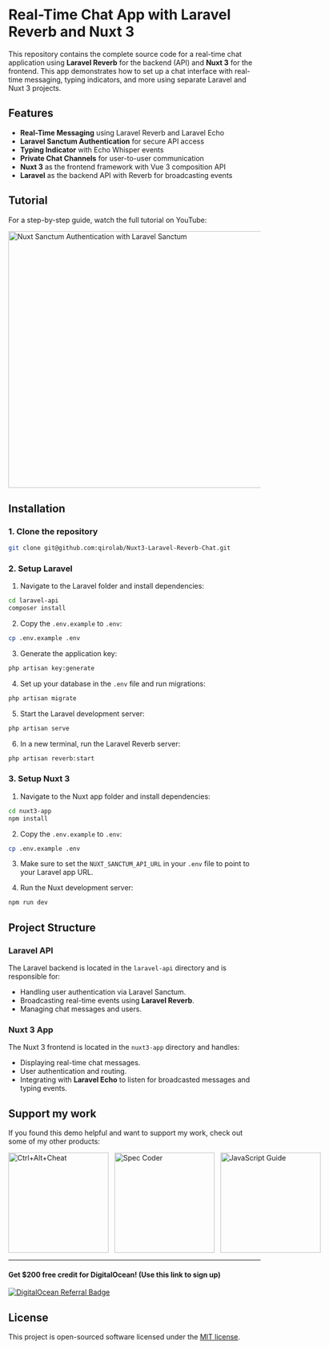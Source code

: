 # Real-Time Chat App with Laravel Reverb and Nuxt 3

This repository contains the complete source code for a real-time chat application using **Laravel Reverb** for the backend (API) and **Nuxt 3** for the frontend. This app demonstrates how to set up a chat interface with real-time messaging, typing indicators, and more using separate Laravel and Nuxt 3 projects.

## Features

- **Real-Time Messaging** using Laravel Reverb and Laravel Echo
- **Laravel Sanctum Authentication** for secure API access
- **Typing Indicator** with Echo Whisper events
- **Private Chat Channels** for user-to-user communication
- **Nuxt 3** as the frontend framework with Vue 3 composition API
- **Laravel** as the backend API with Reverb for broadcasting events

## Tutorial

For a step-by-step guide, watch the full tutorial on YouTube:

<a href="https://www.youtube.com/watch?v=bjcM8E5s8p0" title="Nuxt Sanctum
Authentication with Laravel Sanctum Tutorial">
  <img width="512" src="https://i.imgur.com/EHGRCMj.png" alt="Nuxt Sanctum Authentication with Laravel Sanctum" />
</a>


## Installation

### 1. Clone the repository

```bash
git clone git@github.com:qirolab/Nuxt3-Laravel-Reverb-Chat.git
```

### 2. Setup Laravel

1. Navigate to the Laravel folder and install dependencies:

```bash
cd laravel-api
composer install
```

2. Copy the `.env.example` to `.env`:

```bash
cp .env.example .env
```

3. Generate the application key:

```bash
php artisan key:generate
```

4. Set up your database in the `.env` file and run migrations:

```bash
php artisan migrate
```

5. Start the Laravel development server:

```bash
php artisan serve
```

6. In a new terminal, run the Laravel Reverb server:

```bash
php artisan reverb:start
```

### 3. Setup Nuxt 3

1. Navigate to the Nuxt app folder and install dependencies:

```bash
cd nuxt3-app
npm install
```

2. Copy the `.env.example` to `.env`:

```bash
cp .env.example .env
```

3. Make sure to set the `NUXT_SANCTUM_API_URL` in your `.env` file to point to your Laravel app URL.

4. Run the Nuxt development server:

```bash
npm run dev
```
## Project Structure

### Laravel API

The Laravel backend is located in the `laravel-api` directory and is responsible for:

- Handling user authentication via Laravel Sanctum.
- Broadcasting real-time events using **Laravel Reverb**.
- Managing chat messages and users.

### Nuxt 3 App

The Nuxt 3 frontend is located in the `nuxt3-app` directory and handles:

- Displaying real-time chat messages.
- User authentication and routing.
- Integrating with **Laravel Echo** to listen for broadcasted messages and typing events.

## Support my work

If you found this demo helpful and want to support my work, check out some of my other products:

<div style="display:flex;">
  <a href="https://qirolab.com/ctrl-alt-cheat" title="Ctrl+Alt+Cheat - The Ultimate Cheat Sheets at Your Fingertips">
    <img width="200" src="https://i.imgur.com/6igLwXU.png" alt="Ctrl+Alt+Cheat" />
  </a>
  &nbsp;&nbsp;&nbsp;
  <a href="https://qirolab.com/spec-coder" title="Spec Coder: AI-Powered VS Code Extension">
     <img width="200" src="https://i.imgur.com/zHSNlJu.png" alt="Spec Coder" />
  </a>
  &nbsp;&nbsp;&nbsp;
  <a href="https://qirolab.gumroad.com/l/javascript-from-es2015-to-es2023" title="JavaScript: A Comprehensive Guide from ES2015 to ES2023 - eBook">
      <img width="200" src="https://i.imgur.com/vXnJAul.png" alt="JavaScript Guide" />
  </a>
</div>



---

#### Get $200 free credit for DigitalOcean! (Use this link to sign up)

[![DigitalOcean Referral
Badge](https://web-platforms.sfo2.cdn.digitaloceanspaces.com/WWW/Badge%201.svg)](https://www.digitalocean.com/?refcode=e740238537d0&utm_campaign=Referral_Invite&utm_medium=Referral_Program&utm_source=badge)


## License

This project is open-sourced software licensed under the [MIT license](https://opensource.org/licenses/MIT).

